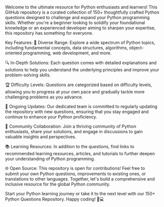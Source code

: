 Welcome to the ultimate resource for Python enthusiasts and learners! This GitHub repository is a curated collection of 150+ thoughtfully crafted Python questions designed to challenge and expand your Python programming skills. Whether you're a beginner looking to solidify your foundational knowledge or an experienced developer aiming to sharpen your expertise, this repository has something for everyone.

Key Features:
🚀 Diverse Range: Explore a wide spectrum of Python topics, including fundamental concepts, data structures, algorithms, object-oriented programming, web development, and more.

🔍 In-Depth Solutions: Each question comes with detailed explanations and solutions to help you understand the underlying principles and improve your problem-solving skills.

🏆 Difficulty Levels: Questions are categorized based on difficulty levels, allowing you to progress at your own pace and gradually tackle more challenging problems as you advance.

🔄 Ongoing Updates: Our dedicated team is committed to regularly updating the repository with new questions, ensuring that you stay engaged and continue to enhance your Python proficiency.

👥 Community Collaboration: Join a thriving community of Python enthusiasts, share your solutions, and engage in discussions to gain valuable insights and perspectives.

📚 Learning Resources: In addition to the questions, find links to recommended learning resources, articles, and tutorials to further deepen your understanding of Python programming.

🌐 Open Source: This repository is open for contributions! Feel free to submit your own Python questions, improvements to existing ones, or translations to other languages. Together, let's build a comprehensive and inclusive resource for the global Python community.

Start your Python learning journey or take it to the next level with our 150+ Python Questions Repository. Happy coding! 🐍💻
